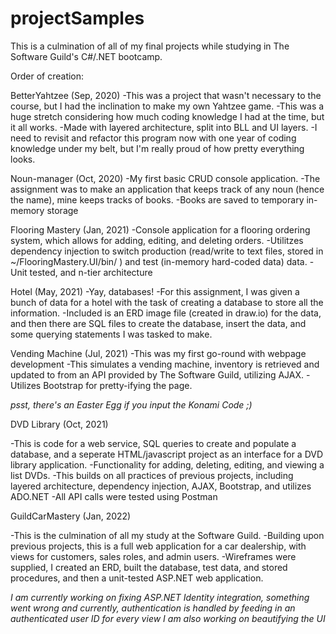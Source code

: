# projectSamples
This is a culmination of all of my final projects while studying in The Software Guild's C#/.NET bootcamp.

Order of creation: 

BetterYahtzee (Sep, 2020)
-This was a project that wasn't necessary to the course, but I had the inclination to make my own Yahtzee game.
-This was a huge stretch considering how much coding knowledge I had at the time, but it all works.
-Made with layered architecture, split into BLL and UI layers.
-I need to revisit and refactor this program now with one year of coding knowledge under my belt, but I'm really proud of how pretty everything looks.

Noun-manager (Oct, 2020)
-My first basic CRUD console application.
-The assignment was to make an application that keeps track of any noun (hence the name), mine keeps tracks of books.
-Books are saved to temporary in-memory storage

Flooring Mastery (Jan, 2021)
-Console application for a flooring ordering system, which allows for adding, editing, and deleting orders. 
-Utilitzes dependency injection to switch production (read/write to text files, stored in ~/FlooringMastery.UI/bin/ ) and test (in-memory hard-coded data) data.
-Unit tested, and n-tier architecture

Hotel (May, 2021)
-Yay, databases!
-For this assignment, I was given a bunch of data for a hotel with the task of creating a database to store all the information.
-Included is an ERD image file (created in draw.io) for the data, and then there are SQL files to create the database, insert the data, and some querying statements I was tasked to make.

Vending Machine (Jul, 2021)
-This was my first go-round with webpage development
-This simulates a vending machine, inventory is retrieved and updated to from an API provided by The Software Guild, utilizing AJAX.
-Utilizes Bootstrap for pretty-ifying the page.

*psst, there's an Easter Egg if you input the Konami Code ;)*

DVD Library (Oct, 2021)

-This is code for a web service, SQL queries to create and populate a database, and a seperate HTML/javascript project as an interface for a DVD library application.
-Functionality for adding, deleting, editing, and viewing a list DVDs.
-This builds on all practices of previous projects, including layered architecture, dependency injection, AJAX, Bootstrap, and utilizes ADO.NET
-All API calls were tested using Postman

GuildCarMastery (Jan, 2022)

-This is the culmination of all my study at the Software Guild.
-Building upon previous projects, this is a full web application for a car dealership, with views for customers, sales roles, and admin users.
-Wireframes were supplied, I created an ERD, built the database, test data, and stored procedures, and then a unit-tested ASP.NET web application.

*I am currently working on fixing ASP.NET Identity integration, something went wrong and currently, authentication is handled by feeding in an authenticated user ID for every view*
*I am also working on beautifying the UI*

